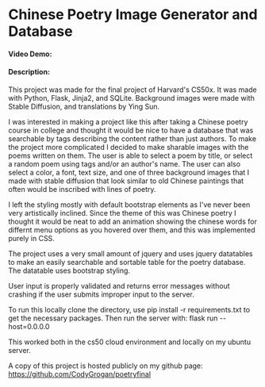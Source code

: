 # Chinese Poetry Image Generator and Database

#### Video Demo:  <URL HERE>
#### Description:
This project was made for the final project of Harvard's CS50x. It was made with Python, Flask, Jinja2, and SQLite. Background images were made with Stable Diffusion, and translations by Ying Sun.

I was interested in making a project like this after taking a Chinese poetry course in college and thought it would be nice to have a database that was searchable by tags describing the content rather than just authors. To make the project more complicated I decided to make sharable images with the poems written on them. The user is able to select a poem by title, or select a random poem using tags and/or an author's name. The user can also select a color, a font, text size, and one of three background images that I made with stable diffusion that look similar to old Chinese paintings that often would be inscribed with lines of poetry.

I left the styling mostly with default bootstrap elements as I've never been very artistically inclined. Since the theme of this was Chinese poetry I thought it would be neat to add an animation showing the chinese words for differnt menu options as you hovered over them, and this was implemented purely in CSS.

The project uses a very small amount of jquery and uses jquery datatables to make an easily searchable and sortable table for the poetry database. The datatable uses bootstrap styling. 

User input is properly validated and returns error messages without crashing if the user submits improper input to the server.



To run this locally clone the directory, use pip install -r requirements.txt  to get the necessary packages.
Then run the server with:   flask run --host=0.0.0.0

This worked both in the cs50 cloud environment and locally on my ubuntu server. 

A copy of this project is hosted publicly on my github page:  https://github.com/CodyGrogan/poetryfinal
